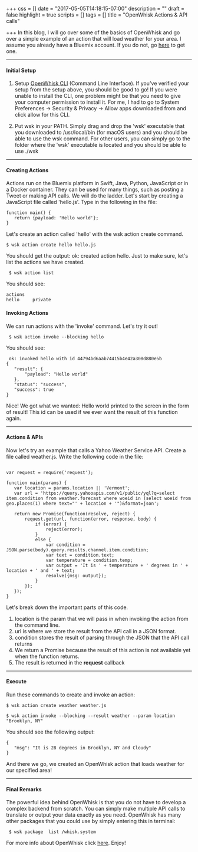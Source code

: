 +++
css = []
date = "2017-05-05T14:18:15-07:00"
description = ""
draft = false
highlight = true
scripts = []
tags = []
title = "OpenWhisk Actions & API calls"

+++
In this blog, I will go over some of the basics of OpenWhisk and go over a simple
example of an action that will load weather for your area. I assume you already have a Bluemix
account. If you do not, go <a href="https://console.ng.bluemix.net/registration/">here</a>
to get one. <hr>

<h4 id="setup">Initial Setup</h4>

1) Setup <a href="https://console.ng.bluemix.net/openwhisk/cli">OpenWhisk CLI</a>  (Command Line Interface).
If you've verified your setup from the setup above, you should be good to go! If you were unable to install
the CLI, one problem might be that you need to give your computer permission to install it. For me, I had to go
to System Preferences -> Security & Privacy -> Allow apps downloaded from and click allow for this CLI.  

2) Put wsk in your PATH. Simply drag and drop the 'wsk' executable that you downloaded to /usr/local/bin (for macOS users) and
you should be able to use the wsk command. For other users, you can simply go to the folder where the 'wsk' executable is located
and you should be able to use ./wsk

<hr>
<h4 id="">Creating Actions</h4>
Actions run on the Bluemix platform in Swift, Java, Python, JavaScript or in a Docker container.
They can be used for many things, such as posting a Tweet or making API calls. We will do the ladder.
Let's start by creating a JavaScript file called 'hello.js'. Type in the following in the file:

<pre><code class="language-toml">function main() {
   return {payload: 'Hello world'};
}
</code></pre>

Let's create an action called 'hello' with the wsk action create command.

<pre><code class="language-toml">$ wsk action create hello hello.js
</code></pre>

You should get the output: ok: created action hello.
Just to make sure, let's list the actions we have created.

<pre><code class="language-toml"> $ wsk action list
</code></pre>

You should see:

<pre><code class="language-toml">actions
hello     private
</code></pre>

<h4 id="">Invoking Actions</h4>
We can run actions with the 'invoke' command. Let's try it out!

<pre><code class="language-toml"> $ wsk action invoke --blocking hello
</code></pre>

You should see:

<pre><code class="language-toml"> ok: invoked hello with id 44794bd6aab74415b4e42a308d880e5b
{
   "result": {
       "payload": "Hello world"
   },
   "status": "success",
   "success": true
}
</code></pre>

Nice! We got what we wanted: Hello world printed to the screen in the form of result!
This id can be used if we ever want the result of this function again.
<hr>
<h4 id="">Actions & APIs</h4>

Now let's try an example that calls a Yahoo Weather Service API. Create a file
called weather.js. Write the following code in the file:

<pre><code class="language-toml">
var request = require('request');

function main(params) {
   var location = params.location || 'Vermont';
   var url = 'https://query.yahooapis.com/v1/public/yql?q=select item.condition from weather.forecast where woeid in (select woeid from geo.places(1) where text="' + location + '")&format=json';

   return new Promise(function(resolve, reject) {
       request.get(url, function(error, response, body) {
           if (error) {
               reject(error);
           }
           else {
               var condition = JSON.parse(body).query.results.channel.item.condition;
               var text = condition.text;
               var temperature = condition.temp;
               var output = 'It is ' + temperature + ' degrees in ' + location + ' and ' + text;
               resolve({msg: output});
           }
       });
   });
}
</code></pre>
Let's break down the important parts of this code. <br>
1) location is the param that we will pass in when invoking the action from the command line.<br>
2) url is where we store the result from the API call in a JSON format.<br>
3) condition stores the result of parsing through the JSON that the API call returns<br>
4) We return a Promise because the result of this action is not available yet when the function returns.<br>
5) The result is returned in the <b>request</b> callback
<hr>

<h4 id="">Execute</h4>

Run these commands to create and invoke an action:

<pre><code class="language-toml">$ wsk action create weather weather.js<br>
$ wsk action invoke --blocking --result weather --param location "Brooklyn, NY"
</code></pre>

You should see the following output:

<pre><code class="language-toml">{
   "msg": "It is 28 degrees in Brooklyn, NY and Cloudy"
}
</code></pre>
And there we go, we created an OpenWhisk action that loads
weather for our specified area!
<hr>
<h4 id="">Final Remarks</h4>
The powerful idea behind OpenWhisk is that you do not have to develop a complex
backend from scratch. You can simply make multiple API calls to translate or
output your data exactly as you need. OpenWhisk has many other packages that
you could use by simply entering this in terminal: <pre><code class="language-toml"> $ wsk package	list /whisk.system
</code></pre>
For more info about OpenWhisk click <a href="https://console.ng.bluemix.net/docs/openwhisk/index.html#getting-started-with-openwhisk">here</a>. Enjoy!
